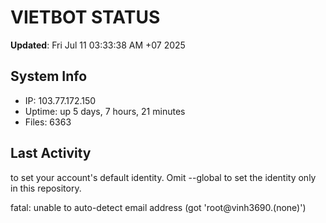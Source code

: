 # VIETBOT STATUS
**Updated**: Fri Jul 11 03:33:38 AM +07 2025

## System Info
- IP: 103.77.172.150
- Uptime: up 5 days, 7 hours, 21 minutes
- Files: 6363

## Last Activity

to set your account's default identity.
Omit --global to set the identity only in this repository.

fatal: unable to auto-detect email address (got 'root@vinh3690.(none)')

